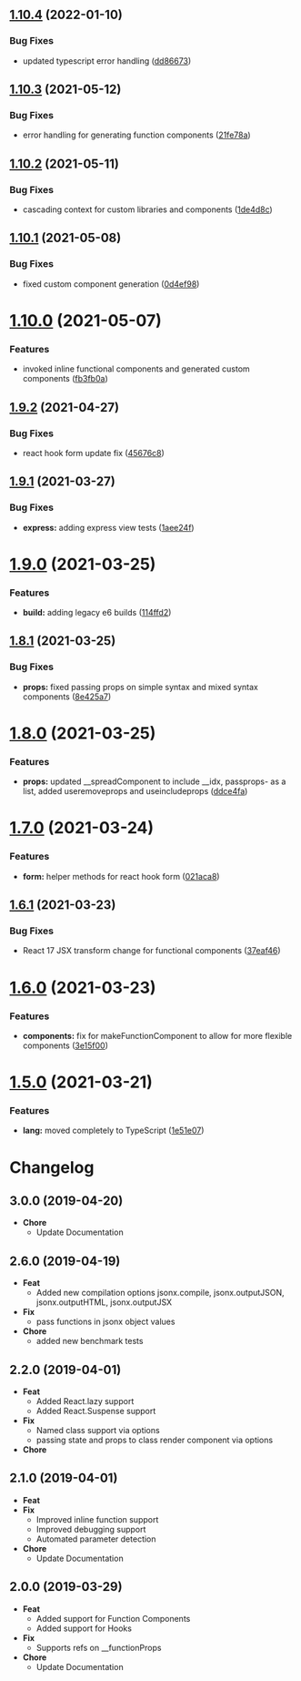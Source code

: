 ## [1.10.4](https://github.com/repetere/jsonx/compare/v1.10.3...v1.10.4) (2022-01-10)


### Bug Fixes

* updated typescript error handling ([dd86673](https://github.com/repetere/jsonx/commit/dd866733885826d4e5c99a6c3d34c70c2302ba6b))

## [1.10.3](https://github.com/repetere/jsonx/compare/v1.10.2...v1.10.3) (2021-05-12)


### Bug Fixes

* error handling for generating function components ([21fe78a](https://github.com/repetere/jsonx/commit/21fe78a9ffac8009745f527dde8a03177f9c642b))

## [1.10.2](https://github.com/repetere/jsonx/compare/v1.10.1...v1.10.2) (2021-05-11)


### Bug Fixes

* cascading context for custom libraries and components ([1de4d8c](https://github.com/repetere/jsonx/commit/1de4d8c391c990b310dbaf6b6c8b2fc5a8702460))

## [1.10.1](https://github.com/repetere/jsonx/compare/v1.10.0...v1.10.1) (2021-05-08)


### Bug Fixes

* fixed custom component generation ([0d4ef98](https://github.com/repetere/jsonx/commit/0d4ef98da5808e8b847e9d73348383b47d4cbdaa))

# [1.10.0](https://github.com/repetere/jsonx/compare/v1.9.2...v1.10.0) (2021-05-07)


### Features

* invoked inline functional components and generated custom components ([fb3fb0a](https://github.com/repetere/jsonx/commit/fb3fb0af9270628340aef2873b05c393703a515c))

## [1.9.2](https://github.com/repetere/jsonx/compare/v1.9.1...v1.9.2) (2021-04-27)


### Bug Fixes

* react hook form update fix ([45676c8](https://github.com/repetere/jsonx/commit/45676c8428d8a0abd3ae51bd14851228782153e0))

## [1.9.1](https://github.com/repetere/jsonx/compare/v1.9.0...v1.9.1) (2021-03-27)


### Bug Fixes

* **express:** adding express view tests ([1aee24f](https://github.com/repetere/jsonx/commit/1aee24ff6775ebafec9549148925c7c0feba67ee))

# [1.9.0](https://github.com/repetere/jsonx/compare/v1.8.1...v1.9.0) (2021-03-25)


### Features

* **build:** adding legacy e6 builds ([114ffd2](https://github.com/repetere/jsonx/commit/114ffd257890b4ab17bbd8f707eda20880775b6d))

## [1.8.1](https://github.com/repetere/jsonx/compare/v1.8.0...v1.8.1) (2021-03-25)


### Bug Fixes

* **props:** fixed passing props on simple syntax and mixed syntax components ([8e425a7](https://github.com/repetere/jsonx/commit/8e425a7f218b5a4753a93db0e859bd3f57c80a22))

# [1.8.0](https://github.com/repetere/jsonx/compare/v1.7.0...v1.8.0) (2021-03-25)


### Features

* **props:** updated __spreadComponent to include __idx, passprops- as a list, added useremoveprops and useincludeprops ([ddce4fa](https://github.com/repetere/jsonx/commit/ddce4fa62d70bda3c638aee3dee675060459c4e4))

# [1.7.0](https://github.com/repetere/jsonx/compare/v1.6.1...v1.7.0) (2021-03-24)


### Features

* **form:** helper methods for react hook form ([021aca8](https://github.com/repetere/jsonx/commit/021aca8afb9bc2e956d72b0683708a1c582b776d))

## [1.6.1](https://github.com/repetere/jsonx/compare/v1.6.0...v1.6.1) (2021-03-23)


### Bug Fixes

* React 17 JSX transform change for functional components ([37eaf46](https://github.com/repetere/jsonx/commit/37eaf467309b36eb45dd131e962e39a851182ef7))

# [1.6.0](https://github.com/repetere/jsonx/compare/v1.5.0...v1.6.0) (2021-03-23)


### Features

* **components:** fix for makeFunctionComponent to allow for more flexible components ([3e15f00](https://github.com/repetere/jsonx/commit/3e15f0013d62561a7c5d69bfb44824cc59ec52d2))

# [1.5.0](https://github.com/repetere/jsonx/compare/v1.4.2...v1.5.0) (2021-03-21)


### Features

* **lang:** moved completely to TypeScript ([1e51e07](https://github.com/repetere/jsonx/commit/1e51e07fe64f363ced6a72427119304537a4375c))

# Changelog

## 3.0.0 (2019-04-20)

- **Chore**
  - Update Documentation

## 2.6.0 (2019-04-19)

- **Feat**
  - Added new compilation options jsonx.compile, jsonx.outputJSON, jsonx.outputHTML, jsonx.outputJSX
- **Fix**
  - pass functions in jsonx object values
- **Chore**
  - added new benchmark tests

## 2.2.0 (2019-04-01)

- **Feat**
  - Added React.lazy support
  - Added React.Suspense support
- **Fix**
  - Named class support via options
  - passing state and props to class render component via options
- **Chore**
  
## 2.1.0 (2019-04-01)

- **Feat**
- **Fix**
  - Improved inline function support
  - Improved debugging support
  - Automated parameter detection
- **Chore**
  - Update Documentation

## 2.0.0 (2019-03-29)

- **Feat**
  - Added support for Function Components
  - Added support for Hooks
- **Fix**
  - Supports refs on __functionProps
- **Chore**
  - Update Documentation
